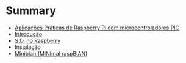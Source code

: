# Summary

* [Aplicações Práticas de Raspberry Pi com microcontroladores PIC](README.md)
* [Introdução](introducao.md)
* [S.O. no Raspberry](so_no_raspberry.md)
* Instalação
* [Minibian (MINImal raspBIAN)](minibian_minimal_raspbian.md)

